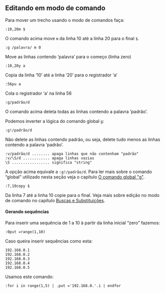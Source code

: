 Editando em modo de comando
---------------------------

Para mover um trecho usando o modo de comandos faça:
```
:10,20m $
```
O comando acima move `m` da linha 10 até a linha 20 para o
final `$`.
```
:g /palavra/ m 0
```
Move as linhas contendo ‘palavra’ para o começo (linha zero)
```
:10,20y a
```
Copia da linha ‘10’ até a linha ‘20’ para o registrador ‘a’
```
:56pu a
```
Cola o registrador ‘a’ na linha 56
```
:g/padrão/d
```
O comando acima deleta todas as linhas contendo a palavra ‘padrão’.

Podemos inverter a lógica do comando global `g`:
```
:g!/padrão/d
```
Não delete as linhas contendo padrão, ou seja, delete tudo menos as
linhas contendo a palavra ‘padrão’.
```
:v/padrão/d ........ apaga linhas que não contenham "padrão"
:v/\S/d ............ apaga linhas vazias
\S ................. significa "string"
```
A opção acima equivale a `:g!/padrão/d`. Para ler mais sobre o comando
“global” utilizado nesta seção veja o capítulo [O comando global "g"](../capitulo_6/o_comando_global_g.md).
```
:7,10copy $
```
Da linha 7 até a linha 10 copie para o final. Veja mais sobre edição no
modo de comando no capítulo [Buscas e Substituições](../capitulo_6/buscas_e_substituicoes.md).

#### Gerando sequências

Para inserir uma sequência de 1 a 10 à partir da linha inicial “zero”
fazemos:
```
:0put =range(1,10)
```
Caso queira inserir sequências como esta:
```
192.168.0.1
192.168.0.2
192.168.0.3
192.168.0.4
192.168.0.5
```
Usamos este comando:
```
:for i in range(1,5) | .put ='192.168.0.'.i | endfor
```


